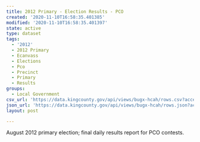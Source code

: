 ```yaml
---
title: 2012 Primary - Election Results - PCO
created: '2020-11-10T16:58:35.401385'
modified: '2020-11-10T16:58:35.401397'
state: active
type: dataset
tags:
  - '2012'
  - 2012 Primary
  - Ecanvass
  - Elections
  - Pco
  - Precinct
  - Primary
  - Results
groups:
  - Local Government
csv_url: 'https://data.kingcounty.gov/api/views/bugx-hcah/rows.csv?accessType=DOWNLOAD'
json_url: 'https://data.kingcounty.gov/api/views/bugx-hcah/rows.json?accessType=DOWNLOAD'
layout: post

---
```

August 2012 primary election; final daily results report for PCO contests.
